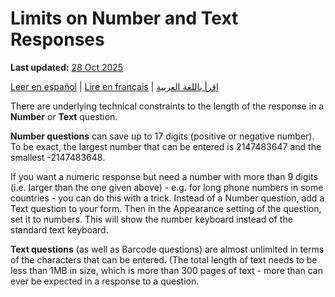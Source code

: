 # Limits on Number and Text Responses
**Last updated:** <a href="https://github.com/kobotoolbox/docs/blob/01270a828ec846731411368326ba58114adda98e/source/number_text_responses.md" class="reference">28 Oct 2025</a>

<a href="es/number_text_responses.html">Leer en español</a> | <a href="fr/number_text_responses.html">Lire en français</a> | <a href="ar/number_text_responses.html">اقرأ باللغة العربية</a>

There are underlying technical constraints to the length of the response in a **Number** or **Text** question.
 
**Number questions** can save up to 17 digits (positive or negative number). To be exact, the largest number that can be entered is 2147483647 and the smallest -2147483648.
 
If you want a numeric response but need a number with more than 9 digits (i.e. larger than the one given above) - e.g. for long phone numbers in some countries - you can do this with a trick. Instead of a Number question, add a Text question to your form. Then in the Appearance setting of the question, set it to numbers. This will show the number keyboard instead of the standard text keyboard. 

**Text questions** (as well as Barcode questions) are almost unlimited in terms of the characters that can be entered. (The total length of text needs to be less than 1MB in size, which is more than 300 pages of text - more than can ever be expected in a response to a question.
